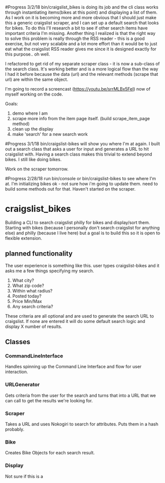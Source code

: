 #Progress 3/2/18
bin/craigslist_bikes is doing its job and the cli class works through instantiating items(bikes at this point) and displaying a list of them. As I work on it is becoming more and more obvious that I should just make this a generic craigslist scraper, and I can set up a default search that looks for bikes. To do this I'll research a bit to see if other search items have important criteria I'm missing. Another thing I realized is that the right way to solve this problem is really through the RSS reader - this is a good exercise, but not very scalable and a lot more effort than it would be to just eat what the craigslist RSS reader gives me since it is designed exactly for this purpose.. oh well.  

I refactored to get rid of my separate scraper class - it is now a sub-class of the search class. It's working better and is a more logical flow than the way I had it before because the data (url) and the relevant methods (scrape that url) are within the same object.

I'm going to record a screencast (https://youtu.be/srrMLBx5FeI) now of myself working on the code.

Goals:

1. demo where I am
2. scrape more info from the item page itself. (build scrape_item_page method)
2. clean up the display
3. make 'search' for a new search work

#Progress 3/1/18
bin/craigslist-bikes will show you where I'm at again.
I built out a search class that asks a user for input and generates a URL to hit craigslist with. Having a search class makes this trivial to extend beyond bikes. I still like doing bikes.

Work on the scraper tomorrow.

#Progress 2/28/18
run bin/console or bin/craigslist-bikes to see where I'm at.
I'm initializing bikes ok - not sure how i'm going to update them. need to build some methods out for that.
Haven't started on the scraper.  

# craigslist_bikes

Building a CLI to search craigslist philly for bikes and display/sort them. Starting with bikes (because I personally don't search craigslist for anything else) and philly (because I live here) but a goal is to build this so it is open to flexible extension.

## planned functionality

The user experience is something like this.
user types craigslist-bikes
and it asks me a few things specifying my search.
1. What city?
2. What zip code?
3. Within what radius?
4. Posted today?
5. Price Min/Max
6. Any search criteria?

These criteria are all optional and are used to generate the search URL to craigslist. If none are entered it will do some default search logic and display X number of results.  

## Classes

### CommandLineInterface
Handles spinning up the Command Line Interface and flow for user interaction.

### URLGenerator
Gets criteria from the user for the search and turns that into a URL that we can call to get the results we're looking for.

### Scraper
Takes a URL and uses Nokogiri to search for attributes. Puts them in a hash probably.

### Bike
Creates Bike Objects for each search result.

### Display
Not sure if this is a
